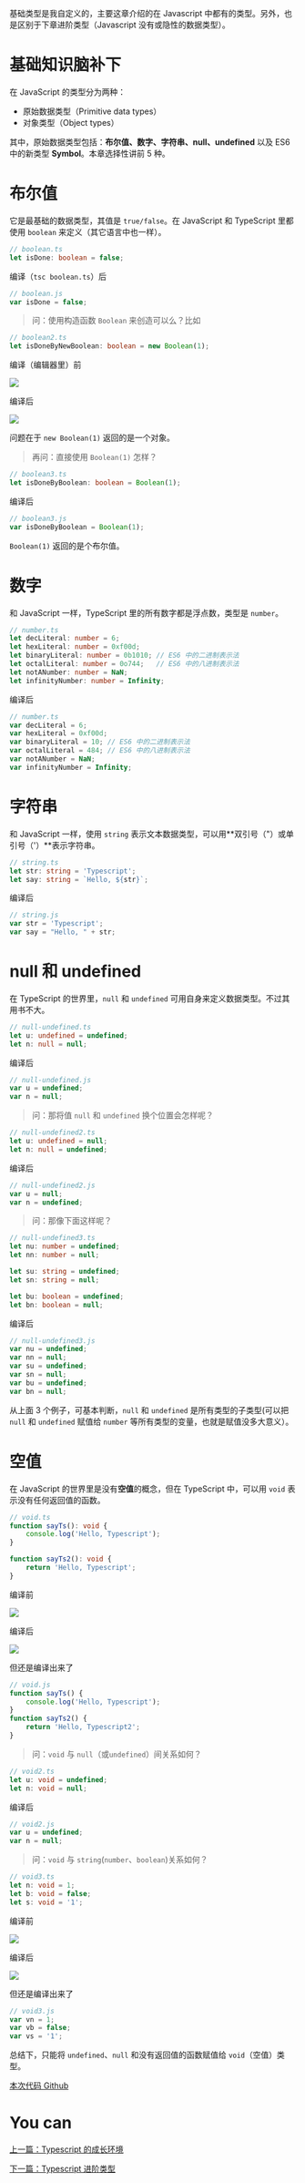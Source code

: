 基础类型是我自定义的，主要这章介绍的在 Javascript 中都有的类型。另外，也是区别于下章进阶类型（Javascript 没有或隐性的数据类型）。

# 基础知识脑补下

在 JavaScript 的类型分为两种：
- 原始数据类型（Primitive data types）
- 对象类型（Object types）

其中，原始数据类型包括：**布尔值、数字、字符串、null、undefined** 以及 ES6 中的新类型 **Symbol**。本章选择性讲前 5 种。

# 布尔值

它是最基础的数据类型，其值是 `true/false`。在 JavaScript 和 TypeScript 里都使用 `boolean` 来定义（其它语言中也一样）。

```typescript
// boolean.ts
let isDone: boolean = false;
```

编译（`tsc boolean.ts`）后

```javascript
// boolean.js
var isDone = false;
```

> 问：使用构造函数 `Boolean` 来创造可以么？比如

```typescript
// boolean2.ts
let isDoneByNewBoolean: boolean = new Boolean(1);
```

编译（编辑器里）前

![](../assets/basic/boolean2-01.png)

编译后

![](../assets/basic/boolean2-01.png)

问题在于 `new Boolean(1)` 返回的是一个对象。

> 再问：直接使用 `Boolean(1)` 怎样？

```typescript
// boolean3.ts
let isDoneByBoolean: boolean = Boolean(1);
```

编译后

```javascript
// boolean3.js
var isDoneByBoolean = Boolean(1);
```

`Boolean(1)` 返回的是个布尔值。


# 数字

和 JavaScript 一样，TypeScript 里的所有数字都是浮点数，类型是 `number`。

```typescript
// number.ts
let decLiteral: number = 6;
let hexLiteral: number = 0xf00d;
let binaryLiteral: number = 0b1010; // ES6 中的二进制表示法
let octalLiteral: number = 0o744;   // ES6 中的八进制表示法
let notANumber: number = NaN;
let infinityNumber: number = Infinity;
```

编译后

```javascript
// number.ts
var decLiteral = 6;
var hexLiteral = 0xf00d;
var binaryLiteral = 10; // ES6 中的二进制表示法
var octalLiteral = 484; // ES6 中的八进制表示法
var notANumber = NaN;
var infinityNumber = Infinity;
```

# 字符串

和 JavaScript 一样，使用 `string` 表示文本数据类型，可以用**双引号（"）或单引号（'）**表示字符串。

```typescript
// string.ts
let str: string = 'Typescript';
let say: string = `Hello, ${str}`;
```

编译后

```javascript
// string.js
var str = 'Typescript';
var say = "Hello, " + str;
```

# null 和 undefined

在 TypeScript 的世界里，`null` 和 `undefined` 可用自身来定义数据类型。不过其用书不大。

```typescript
// null-undefined.ts
let u: undefined = undefined;
let n: null = null;
```

编译后

```javascript
// null-undefined.js
var u = undefined;
var n = null;
```

> 问：那将值 `null` 和 `undefined` 换个位置会怎样呢？

```typescript
// null-undefined2.ts
let u: undefined = null;
let n: null = undefined;
```

编译后

```javascript
// null-undefined2.js
var u = null;
var n = undefined;
```

> 问：那像下面这样呢？

```typescript
// null-undefined3.ts
let nu: number = undefined;
let nn: number = null;

let su: string = undefined;
let sn: string = null;

let bu: boolean = undefined;
let bn: boolean = null;
```

编译后

```javascript
// null-undefined3.js
var nu = undefined;
var nn = null;
var su = undefined;
var sn = null;
var bu = undefined;
var bn = null;
```

从上面 3 个例子，可基本判断，`null` 和 `undefined` 是所有类型的子类型(可以把 `null` 和 `undefined` 赋值给 `number` 等所有类型的变量，也就是赋值没多大意义）。

# 空值

在 JavaScript 的世界里是没有**空值**的概念，但在 TypeScript 中，可以用 `void` 表示没有任何返回值的函数。

```typescript
// void.ts
function sayTs(): void {
    console.log('Hello, Typescript');
}

function sayTs2(): void {
    return 'Hello, Typescript';
}
```

编译前

![](../assets/basic/void-01.png)

编译后

![](../assets/basic/void-02.png)

但还是编译出来了

```javascript
// void.js
function sayTs() {
    console.log('Hello, Typescript');
}
function sayTs2() {
    return 'Hello, Typescript2';
}
```

> 问：`void` 与 `null`（或`undefined`）间关系如何？

```typescript
// void2.ts
let u: void = undefined;
let n: void = null;
```

编译后

```javascript
// void2.js
var u = undefined;
var n = null;
```

> 问：`void` 与 `string`(`number`、`boolean`)关系如何？

```typescript
// void3.ts
let n: void = 1;
let b: void = false;
let s: void = '1';
```

编译前

![](../assets/basic/void3-01.png)

编译后

![](../assets/basic/void3-02.png)

但还是编译出来了

```javascript
// void3.js
var vn = 1;
var vb = false;
var vs = '1';
```

总结下，只能将 `undefined`、`null` 和没有返回值的函数赋值给 `void`（空值）类型。

[本次代码 Github](https://github.com/ruizhengyun/typescript-note/tree/feature_v.0.0.2_20190620/notes/2019-06-20)

# You can

[上一篇：Typescript 的成长环境](../introduction/env.md)

[下一篇：Typescript 进阶类型](./advanced.md)
